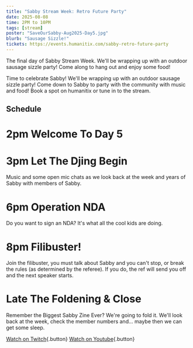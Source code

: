 ```yaml
---
title: "Sabby Stream Week: Retro Future Party"
date: 2025-08-08
time: 2PM to 10PM
tags: [stream]
poster: "SaveOurSabby-Aug2025-Day5.jpg"
blurb: "Sausage Sizzle!"
tickets: https://events.humanitix.com/sabby-retro-future-party
---
```


The final day of Sabby Stream Week. We'll be wrapping up with an outdoor sausage sizzle party! Come along to hang out and enjoy some food!

Time to celebrate Sabby! We'll be wrapping up with an outdoor sausage sizzle party! Come down to Sabby to party with the community with music and food! Book a spot on humanitix or tune in to the stream.

## Schedule

# 2pm Welcome To Day 5
# 3pm Let The Djing Begin
Music and some open mic chats as we look back at the week and years of Sabby with members of Sabby.

# 6pm Operation NDA
Do you want to sign an NDA? It's what all the cool kids are doing.

# 8pm Filibuster!
Join the filibuster, you must talk about Sabby and you can't stop, or break the rules (as determined by the referee). If you do, the ref will send you off and the next speaker starts.

# Late The Foldening & Close
Remember the Biggest Sabby Zine Ever? We're going to fold it. We'll look back at the week, check the member numbers and... maybe then we can get some sleep.

[Watch on Twitch]({{site.link.twitch}}){.button} [Watch on Youtube]({{site.link.youtube}}/streams){.button}